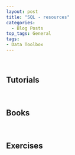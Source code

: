 ```yaml
---
layout: post
title: "SQL - resources"
categories:
  - Blog Posts
top_tags: General
tags:
- Data Toolbox
---
```


<br> 

## Tutorials

<br> 

## Books 

<br> 

## Exercises

<br> 

